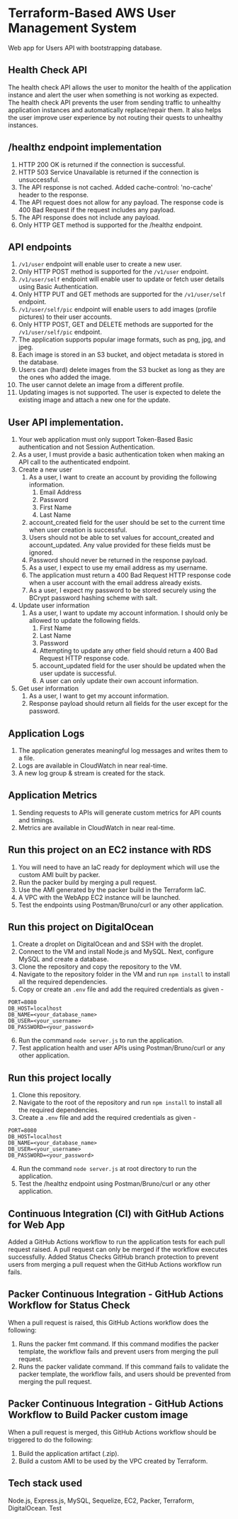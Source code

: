 # Terraform-Based AWS User Management System
Web app for Users API with bootstrapping database.

## Health Check API
The health check API allows the user to monitor the health of the application instance and alert the user when something is not working as expected.  
The health check API prevents the user from sending traffic to unhealthy application instances and automatically replace/repair them. It also helps the user improve user experience by not routing their quests to unhealthy instances.

## /healthz endpoint implementation
1. HTTP 200 OK is returned if the connection is successful.
2. HTTP 503 Service Unavailable is returned if the connection is unsuccessful.
3. The API response is not cached. Added cache-control: 'no-cache' header to the response.
4. The API request does not allow for any payload. The response code is 400 Bad Request if the request includes any payload.
5. The API response does not include any payload.
6. Only HTTP GET method is supported for the /healthz endpoint.

## API endpoints 
1. ```/v1/user``` endpoint will enable user to create a new user.
2. Only HTTP POST method is supported for the ```/v1/user``` endpoint.
3. ```/v1/user/self``` endpoint will enable user to update or fetch user details using Basic Authentication.
4. Only HTTP PUT and GET methods are supported for the ```/v1/user/self``` endpoint.
5. ```/v1/user/self/pic``` endpoint will enable users to add images (profile pictures) to their user accounts.
6. Only HTTP POST, GET and DELETE methods are supported for the ```/v1/user/self/pic``` endpoint.
7. The application supports popular image formats, such as png, jpg, and jpeg.
8. Each image is stored in an S3 bucket, and object metadata is stored in the database.
9.  Users can (hard) delete images from the S3 bucket as long as they are the ones who added the image.
10. The user cannot delete an image from a different profile.
11. Updating images is not supported. The user is expected to delete the existing image and attach a new one for the update.

## User API implementation.
1. Your web application must only support Token-Based Basic authentication and not Session Authentication.
2. As a user, I must provide a basic authentication token when making an API call to the authenticated endpoint.
3. Create a new user
    1. As a user, I want to create an account by providing the following information.
        1. Email Address
        2. Password
        3. First Name
        4. Last Name
    2. account_created field for the user should be set to the current time when user creation is successful.
    3. Users should not be able to set values for account_created and account_updated. Any value provided for these fields must be ignored.
    4. Password should never be returned in the response payload.
    5. As a user, I expect to use my email address as my username.
    6. The application must return a 400 Bad Request HTTP response code when a user account with the email address already exists.
    7. As a user, I expect my password to be stored securely using the BCrypt password hashing scheme with salt.
4. Update user information
    1. As a user, I want to update my account information. I should only be allowed to update the following fields.
        1. First Name 
        2. Last Name
        3. Password 
        4. Attempting to update any other field should return a 400 Bad Request HTTP response code.
        5. account_updated field for the user should be updated when the user update is successful.
        6. A user can only update their own account information.
5. Get user information 
    1. As a user, I want to get my account information.
    2. Response payload should return all fields for the user except for the password.

## Application Logs
1. The application generates meaningful log messages and writes them to a file.
2. Logs are available in CloudWatch in near real-time.
3. A new log group & stream is created for the stack.

## Application Metrics
1. Sending requests to APIs will generate custom metrics for API counts and timings.
2. Metrics are available in CloudWatch in near real-time.

## Run this project on an EC2 instance with RDS
1. You will need to have an IaC ready for deployment which will use the custom AMI built by packer.
2. Run the packer build by merging a pull request.
3. Use the AMI generated by the packer build in the Terraform IaC.
4. A VPC with the WebApp EC2 instance will be launched.
5. Test the endpoints using Postman/Bruno/curl or any other application. 

## Run this project on DigitalOcean
1. Create a droplet on DigitalOcean and and SSH with the droplet.
2. Connect to the VM and install Node.js and MySQL. Next, configure MySQL and create a database.
3. Clone the repository and copy the repository to the VM.
4. Navigate to the repository folder in the VM and run ```npm install``` to install all the required dependencies.
5. Copy or create an ```.env``` file and add the required credentials as given - 
```
PORT=8080
DB_HOST=localhost
DB_NAME=<your_database_name>
DB_USER=<your_username>
DB_PASSWORD=<your_password>
```
6. Run the command ```node server.js``` to run the application.
7. Test application health and user APIs using Postman/Bruno/curl or any other application.

## Run this project locally
1. Clone this repository.
2. Navigate to the root of the repository and run ```npm install``` to install all the required dependencies.
3. Create a ```.env``` file and add the required credentials as given - 
```
PORT=8080
DB_HOST=localhost
DB_NAME=<your_database_name>
DB_USER=<your_username>
DB_PASSWORD=<your_password>
```
4. Run the command ```node server.js``` at root directory to run the application.
5. Test the /healthz endpoint using Postman/Bruno/curl or any other application.

## Continuous Integration (CI) with GitHub Actions for Web App
Added a GitHub Actions workflow to run the application tests for each pull request raised. A pull request can only be merged if the workflow executes successfully.
Added Status Checks GitHub branch protection to prevent users from merging a pull request when the GitHub Actions workflow run fails.

## Packer Continuous Integration - GitHub Actions Workflow for Status Check
When a pull request is raised, this GitHub Actions workflow does the following:
1. Runs the packer fmt command. If this command modifies the packer template, the workflow fails and prevent users from merging the pull request.
2. Runs the packer validate command. If this command fails to validate the packer template, the workflow fails, and users should be prevented from merging the pull request.

## Packer Continuous Integration - GitHub Actions Workflow to Build Packer custom image
When a pull request is merged, this GitHub Actions workflow should be triggered to do the following:
1. Build the application artifact (.zip).
2. Build a custom AMI to be used by the VPC created by Terraform.

## Tech stack used
Node.js, Express.js, MySQL, Sequelize, EC2, Packer, Terraform, DigitalOcean.
Test
